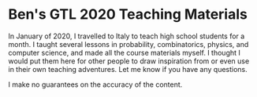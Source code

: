 # Ben's GTL 2020 Teaching Materials

In January of 2020, I travelled to Italy to teach high school students for a month. I taught several lessons in probability, combinatorics, physics, and computer science, and made all the course materials myself. I thought I would put them here for other people to draw inspiration from or even use in their own teaching adventures. Let me know if you have any questions.

I make no guarantees on the accuracy of the content.
